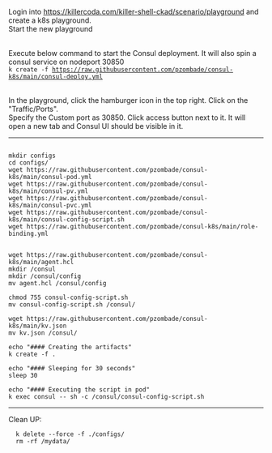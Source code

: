 
Login into https://killercoda.com/killer-shell-ckad/scenario/playground and create a k8s playground. <br/>
Start the new playground<br/><br/>

Execute below command to start the Consul deployment. It will also spin a consul service on nodeport 30850<br/>
<code>k create -f https://raw.githubusercontent.com/pzombade/consul-k8s/main/consul-deploy.yml</code><br/><br/>

In the playground, click the hamburger icon in the top right. Click on the "Traffic/Ports".<br/>
Specify the Custom port as 30850. Click access button next to it. It will open a new tab and Consul UI should be visible in it.

<hr/>

```

mkdir configs
cd configs/
wget https://raw.githubusercontent.com/pzombade/consul-k8s/main/consul-pod.yml
wget https://raw.githubusercontent.com/pzombade/consul-k8s/main/consul-pv.yml
wget https://raw.githubusercontent.com/pzombade/consul-k8s/main/consul-pvc.yml
wget https://raw.githubusercontent.com/pzombade/consul-k8s/main/consul-config-script.sh
wget https://raw.githubusercontent.com/pzombade/consul-k8s/main/role-binding.yml


wget https://raw.githubusercontent.com/pzombade/consul-k8s/main/agent.hcl
mkdir /consul
mkdir /consul/config
mv agent.hcl /consul/config

chmod 755 consul-config-script.sh
mv consul-config-script.sh /consul/

wget https://raw.githubusercontent.com/pzombade/consul-k8s/main/kv.json
mv kv.json /consul/

echo "#### Creating the artifacts"
k create -f .

echo "#### Sleeping for 30 seconds"
sleep 30

echo "#### Executing the script in pod"
k exec consul -- sh -c /consul/consul-config-script.sh

```

<hr/>
Clean UP:

```
  k delete --force -f ./configs/
  rm -rf /mydata/

```
